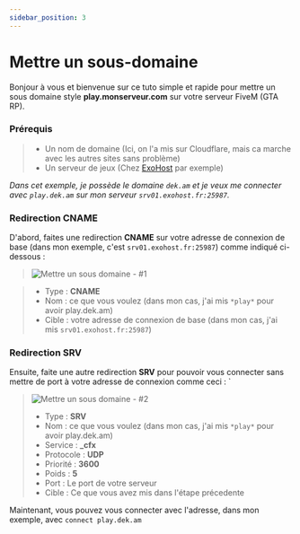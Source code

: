 ```yaml
---
sidebar_position: 3
---
```


# Mettre un sous-domaine

Bonjour à vous et bienvenue sur ce tuto simple et rapide pour mettre un sous domaine style **play.monserveur.com** sur votre serveur FiveM (GTA RP).

### Prérequis

> - Un nom de domaine (Ici, on l'a mis sur Cloudflare, mais ca marche avec les autres sites sans problème)
> - Un serveur de jeux (Chez [ExoHost](https://exohost.fr/store/fivem) par exemple)

*Dans cet exemple, je possède le domaine `dek.am` et je veux me connecter avec `play.dek.am` sur mon serveur `srv01.exohost.fr:25987`.*

### Redirection CNAME

D'abord, faites une redirection **CNAME** sur votre adresse de connexion de base (dans mon exemple, c'est `srv01.exohost.fr:25987`) comme indiqué ci-dessous :

> ![Mettre un sous domaine - #1](https://i.imgur.com/8UxUIYV.png)

> - Type : **CNAME**
> - Nom : ce que vous voulez (dans mon cas, j'ai mis ``*play*`` pour avoir play.dek.am)
> - Cible : votre adresse de connexion de base (dans mon cas, j'ai mis ``srv01.exohost.fr:25987``)

### Redirection SRV

Ensuite, faite une autre redirection **SRV** pour pouvoir vous connecter sans mettre de port à votre adresse de connexion comme ceci :
`

> ![Mettre un sous domaine - #2](https://i.imgur.com/jC03tOT.png)
> - Type : **SRV**
> - Nom : ce que vous voulez (dans mon cas, j'ai mis ``*play*`` pour avoir play.dek.am)
> - Service : **_cfx**
> - Protocole : **UDP**
> - Priorité : **3600**
> - Poids : **5**
> - Port : Le port de votre serveur
> - Cible : Ce que vous avez mis dans l'étape précedente

Maintenant, vous pouvez vous connecter avec l'adresse, dans mon exemple, avec `connect play.dek.am`